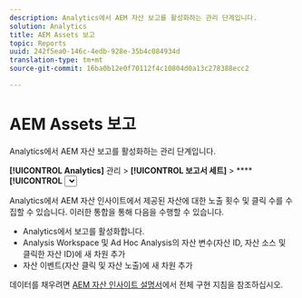 ```yaml
---
description: Analytics에서 AEM 자산 보고를 활성화하는 관리 단계입니다.
solution: Analytics
title: AEM Assets 보고
topic: Reports
uuid: 242f5ea0-146c-4edb-928e-35b4c084934d
translation-type: tm+mt
source-git-commit: 16ba0b12e0f70112f4c10804d0a13c278388ecc2

---
```



# AEM Assets 보고

Analytics에서 AEM 자산 보고를 활성화하는 관리 단계입니다.

**[!UICONTROL Analytics]** 관리 &gt; **[!UICONTROL 보고서 세트]** &gt; ******[!UICONTROL <select report suite>]** &gt; 설정 편집 &gt; **** **** **[!UICONTROL AEM &gt; AEM 자산 보고]**

Analytics에서 AEM 자산 인사이트에서 제공된 자산에 대한 노출 횟수 및 클릭 수를 수집할 수 있습니다. 이러한 통합을 통해 다음을 수행할 수 있습니다.

* Analytics에서 보고를 활성화합니다.
* Analysis Workspace 및 Ad Hoc Analysis의 자산 변수(자산 ID, 자산 소스 및 클릭한 자산 ID)에 새 차원 추가
* 자산 이벤트(자산 클릭 및 자산 노출)에 새 차원 추가

데이터를 채우려면 [AEM 자산 인사이트 설명서](https://docs.adobe.com/docs/en/aem/6-2/author/assets/managing-assets-touch-ui/asset-insights.html)에서 전체 구현 지침을 참조하십시오.

